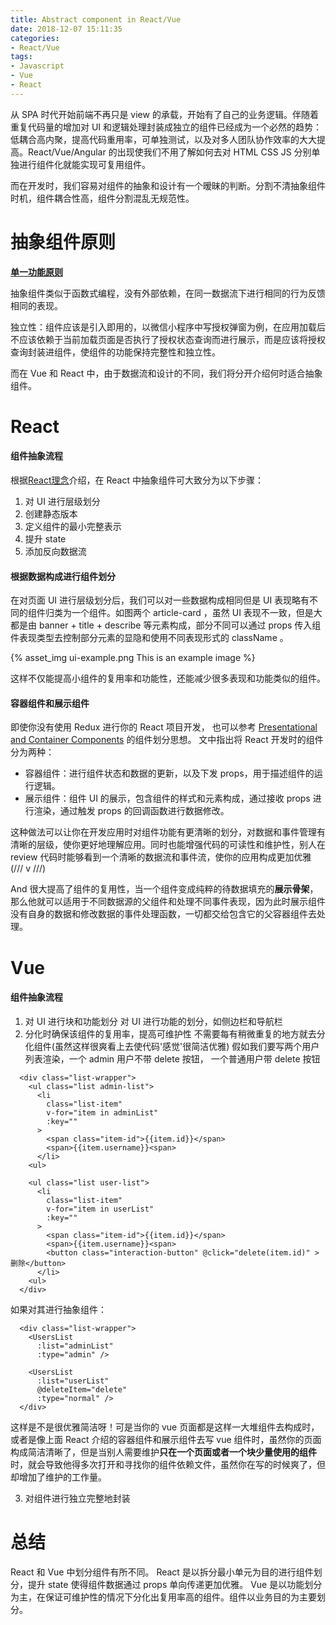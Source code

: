 ```yaml
---
title: Abstract component in React/Vue
date: 2018-12-07 15:11:35
categories:
- React/Vue
tags:
- Javascript
- Vue
- React
---
```


从 SPA 时代开始前端不再只是 view 的承载，开始有了自己的业务逻辑。伴随着重复代码量的增加对 UI 和逻辑处理封装成独立的组件已经成为一个必然的趋势：低耦合高内聚，提高代码重用率，可单独测试，以及对多人团队协作效率的大大提高。React/Vue/Angular 的出现使我们不用了解如何去对 HTML CSS JS 分别单独进行组件化就能实现可复用组件。

而在开发时，我们容易对组件的抽象和设计有一个暧昧的判断。分割不清抽象组件时机，组件耦合性高，组件分割混乱无规范性。

<!-- more -->

# 抽象组件原则
**[单一功能原则](https://en.wikipedia.org/wiki/Single_responsibility_principle)**

抽象组件类似于函数式编程，没有外部依赖，在同一数据流下进行相同的行为反馈相同的表现。


独立性：组件应该是引入即用的，以微信小程序中写授权弹窗为例，在应用加载后不应该依赖于当前加载页面是否执行了授权状态查询而进行展示，而是应该将授权查询封装进组件，使组件的功能保持完整性和独立性。

而在 Vue 和 React 中，由于数据流和设计的不同，我们将分开介绍何时适合抽象组件。

# React
#### 组件抽象流程
根据[React理念](https://react.docschina.org/docs/thinking-in-react.html)介绍，在 React 中抽象组件可大致分为以下步骤：
1. 对 UI 进行层级划分
2. 创建静态版本
3. 定义组件的最小完整表示
4. 提升 state
5. 添加反向数据流

#### 根据数据构成进行组件划分
在对页面 UI 进行层级划分后，我们可以对一些数据构成相同但是 UI 表现略有不同的组件归类为一个组件。如图两个 article-card ，虽然 UI 表现不一致，但是大都是由 banner + title + describe 等元素构成，部分不同可以通过 props 传入组件表现类型去控制部分元素的显隐和使用不同表现形式的 className 。

{% asset_img ui-example.png This is an example image %}

这样不仅能提高小组件的复用率和功能性，还能减少很多表现和功能类似的组件。

#### 容器组件和展示组件
即使你没有使用 Redux 进行你的 React 项目开发， 也可以参考 [Presentational and Container Components](https://medium.com/@dan_abramov/smart-and-dumb-components-7ca2f9a7c7d0) 的组件划分思想。
文中指出将 React 开发时的组件分为两种：
* 容器组件：进行组件状态和数据的更新，以及下发 props，用于描述组件的运行逻辑。
* 展示组件：组件 UI 的展示，包含组件的样式和元素构成，通过接收 props 进行渲染，通过触发 props 的回调函数进行数据修改。

这种做法可以让你在开发应用时对组件功能有更清晰的划分，对数据和事件管理有清晰的层级，使你更好地理解应用。同时也能增强代码的可读性和维护性，别人在 review 代码时能够看到一个清晰的数据流和事件流，使你的应用构成更加优雅 (/// v ///)

And 很大提高了组件的复用性，当一个组件变成纯粹的待数据填充的**展示骨架**， 那么他就可以适用于不同数据源的父组件和处理不同事件表现，因为此时展示组件没有自身的数据和修改数据的事件处理函数，一切都交给包含它的父容器组件去处理。


# Vue
#### 组件抽象流程
1. 对 UI 进行块和功能划分
  对 UI 进行功能的划分，如侧边栏和导航栏
2. 分化时确保该组件的复用率，提高可维护性
  不需要每有稍微重复的地方就去分化组件(虽然这样很爽看上去使代码'感觉'很简洁优雅)
  假如我们要写两个用户列表渲染，一个 admin 用户不带 delete 按钮， 一个普通用户带 delete 按钮
  ```
    <div class="list-wrapper">
      <ul class="list admin-list">
        <li 
          class="list-item" 
          v-for="item in adminList" 
          :key="" 
        >
          <span class="item-id">{{item.id}}</span>
          <span>{{item.username}}<span>
        </li>
      <ul>

      <ul class="list user-list">
        <li 
          class="list-item" 
          v-for="item in userList" 
          :key="" 
        >
          <span class="item-id">{{item.id}}</span>
          <span>{{item.username}}<span>
          <button class="interaction-button" @click="delete(item.id)" >删除</button>
        </li>
      <ul>
    </div>
  ```
  如果对其进行抽象组件：
  ```
    <div class="list-wrapper">
      <UsersList 
        :list="adminList"
        :type="admin" />

      <UsersList 
        :list="userList"
        @deleteItem="delete" 
        :type="normal" />
    </div>
  ```
  这样是不是很优雅简洁呀！可是当你的 vue 页面都是这样一大堆组件去构成时，或者是像上面 React 介绍的容器组件和展示组件去写 vue 组件时，虽然你的页面构成简洁清晰了，但是当别人需要维护**只在一个页面或者一个块少量使用的组件**时，就会导致他得多次打开和寻找你的组件依赖文件，虽然你在写的时候爽了，但却增加了维护的工作量。

3. 对组件进行独立完整地封装

# 总结
React 和 Vue 中划分组件有所不同。
React 是以拆分最小单元为目的进行组件划分，提升 state 使得组件数据通过 props 单向传递更加优雅。
Vue 是以功能划分为主，在保证可维护性的情况下分化出复用率高的组件。组件以业务目的为主要划分。